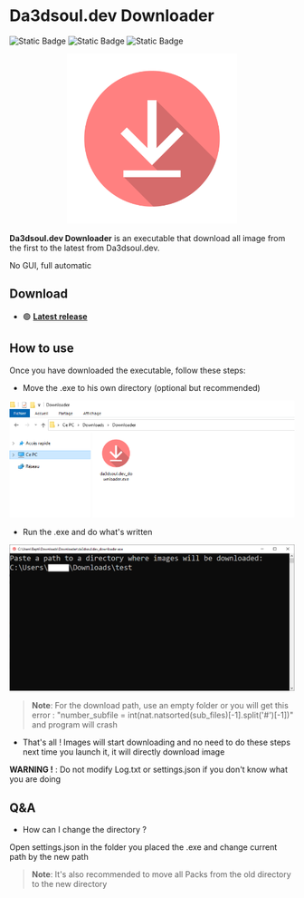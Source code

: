 # Da3dsoul.dev Downloader

![Static Badge](https://img.shields.io/badge/made_in-France-red?labelColor=blue)
![Static Badge](https://img.shields.io/badge/platform-windows-74c835)
![Static Badge](https://img.shields.io/badge/status-done-74c835)

<p align="center">
    <img src="assets\logo.png" alt="Icon" width="300" height="300" />
</p>

**Da3dsoul.dev Downloader** is an executable that download all image from the first to the latest from Da3dsoul.dev.

No GUI, full automatic

## Download

- 🟢 **[Latest release](https://github.com/Pietot/Da3dsoul.dev-Downloader/releases/latest)**

## How to use

Once you have downloaded the executable, follow these steps:

- Move the .exe to his own directory (optional but recommended)

![Texte alternatif](./assets/Screen1.png)

- Run the .exe and do what's written

![Texet alternatif](./assets/Screen2.png)

> **Note**: For the download path, use an empty folder or you will get this error :
> "number_subfile = int(nat.natsorted(sub_files)[-1].split('#')[-1])" and program will crash

- That's all ! Images will start downloading and no need to do these steps next time you launch it, it will directly download image

**WARNING !** : Do not modify Log.txt or settings.json if you don't know what you are doing

## Q&A

- How can I change the directory ?

Open settings.json in the folder you placed the .exe and change current path by the new path

> **Note**: It's also recommended to move all Packs from the old directory to the new directory
